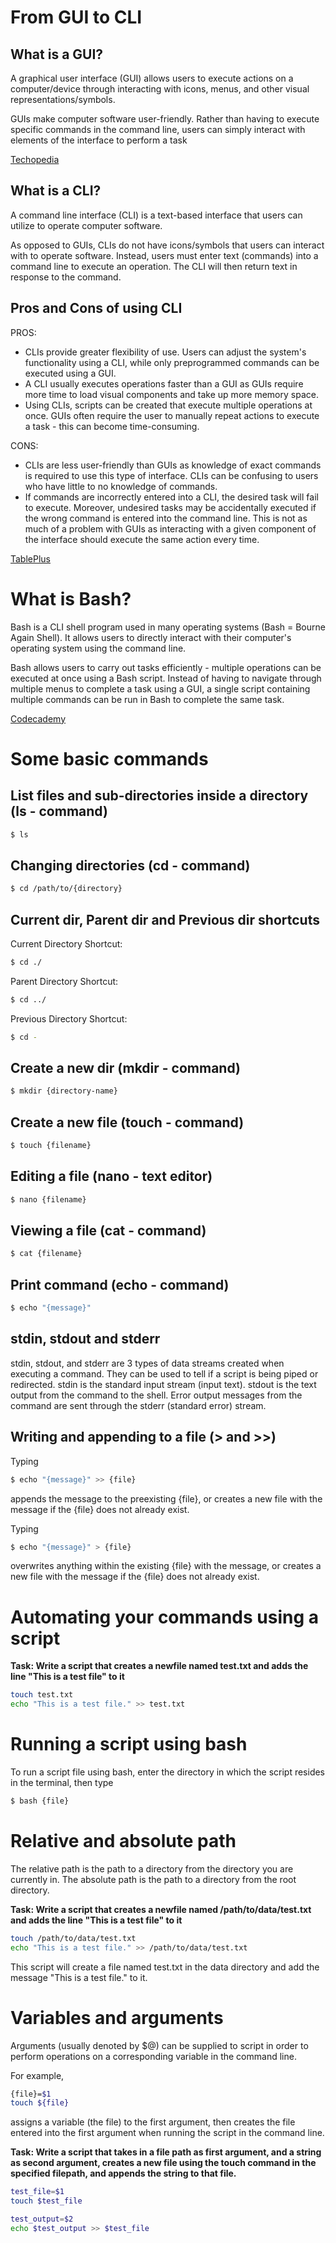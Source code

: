 # From GUI to CLI

## What is a GUI?
A graphical user interface (GUI) allows users to execute actions on a computer/device through interacting with icons, menus, and other visual representations/symbols.

GUIs make computer software user-friendly. Rather than having to execute specific commands in the command line, users can simply interact with elements of the interface to perform a task

[Techopedia](https://www.techopedia.com/definition/5435/graphical-user-interface-gui)

## What is a CLI?
A command line interface (CLI) is a text-based interface that users can utilize to operate computer software.

As opposed to GUIs, CLIs do not have icons/symbols that users can interact with to operate software. Instead, users must enter text (commands) into a command line to execute an operation. The CLI will then return text in response to the command.

## Pros and Cons of using CLI
PROS:
- CLIs provide greater flexibility of use. Users can adjust the system's functionality using a CLI, while only preprogrammed commands can be executed using a GUI.
- A CLI usually executes operations faster than a GUI as GUIs require more time to load visual components and take up more memory space.
- Using CLIs, scripts can be created that execute multiple operations at once. GUIs often require the user to manually repeat actions to execute a task - this can become time-consuming.

CONS:
- CLIs are less user-friendly than GUIs as knowledge of exact commands is required to use this type of interface. CLIs can be confusing to users who have little to no knowledge of commands.
- If commands are incorrectly entered into a CLI, the desired task will fail to execute. Moreover, undesired tasks may be accidentally executed if the wrong command is entered into the command line. This is not as much of a problem with GUIs as interacting with a given component of the interface should execute the same action every time.

[TablePlus](https://tableplus.com/blog/2018/08/cli-vs-gui-which-one-is-better.html#:~:text=Advantages%20and%20disadvantages%20of%20CLI%20and%20GUI&text=So%20the%20CLI%20provides%20greater,to%20do%20with%20a%20GUI.&text=A%20GUI%20needs%20to%20use,than%20using%20the%20command%20line.)

# What is Bash?
Bash is a CLI shell program used in many operating systems (Bash = Bourne Again Shell). It allows users to directly interact with their computer's operating system using the command line.

Bash allows users to carry out tasks efficiently - multiple operations can be executed at once using a Bash script. Instead of having to navigate through multiple menus to complete a task using a GUI, a single script containing multiple commands can be run in Bash to complete the same task.

[Codecademy](https://www.codecademy.com/resources/blog/what-is-bash-used-for/)

# Some basic commands

## List files and sub-directories inside a directory (ls - command)

```bash
$ ls
```

## Changing directories (cd - command)

```bash
$ cd /path/to/{directory}
```

## Current dir, Parent dir and Previous dir shortcuts
Current Directory Shortcut:
```bash
$ cd ./
```

Parent Directory Shortcut:
```bash
$ cd ../
```

Previous Directory Shortcut:
```bash
$ cd -
```

## Create a new dir (mkdir - command)
```bash
$ mkdir {directory-name}
```

## Create a new file (touch - command)
```bash
$ touch {filename}
```

## Editing a file (nano - text editor)
```bash
$ nano {filename}
```

## Viewing a file (cat - command)
```bash
$ cat {filename}
```

## Print command (echo - command)
```bash
$ echo "{message}"
```

## stdin, stdout and stderr
stdin, stdout, and stderr are 3 types of data streams created when executing a command. They can be used to tell if a script is being piped or redirected. stdin is the standard input stream (input text). stdout is the text output from the command to the shell. Error output messages from the command are sent through the stderr (standard error) stream. 

## Writing and appending to a file (> and >>)
Typing
```bash
$ echo "{message}" >> {file}
```
appends the message to the preexisting {file}, or creates a new file with the message if the {file} does not already exist. 

Typing
```bash
$ echo "{message}" > {file}
```
overwrites anything within the existing {file} with the message, or creates a new file with the message if the {file} does not already exist.

# Automating your commands using a script

**Task: Write a script that creates a newfile named test.txt and adds the line "This is a test file" to it**

```bash
touch test.txt
echo "This is a test file." >> test.txt
```

# Running a script using bash
To run a script file using bash, enter the directory in which the script resides in the terminal, then type

```bash
$ bash {file}
```

# Relative and absolute path
The relative path is the path to a directory from the directory you are currently in. The absolute path is the path to a directory from the root directory. 

**Task: Write a script that creates a newfile named /path/to/data/test.txt and adds the line "This is a test file" to it**
```bash
touch /path/to/data/test.txt
echo "This is a test file." >> /path/to/data/test.txt
```
This script will create a file named test.txt in the data directory and add the message "This is a test file." to it. 

# Variables and arguments
Arguments (usually denoted by $@) can be supplied to script in order to perform operations on a corresponding variable in the command line. 

For example,
```bash
{file}=$1
touch ${file}
```
assigns a variable (the file) to the first argument, then creates the file entered into the first argument when running the script in the command line. 

**Task: Write a script that takes in a file path as first argument, and a string as second argument, creates a new file using the touch command in the specified filepath, and appends the string to that file.**
```bash
test_file=$1 
touch $test_file 

test_output=$2
echo $test_output >> $test_file
```




